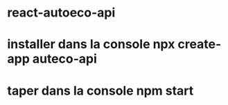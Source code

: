# react-autoeco-api
#  installer dans la console npx create-app auteco-api

# taper dans la console npm start
